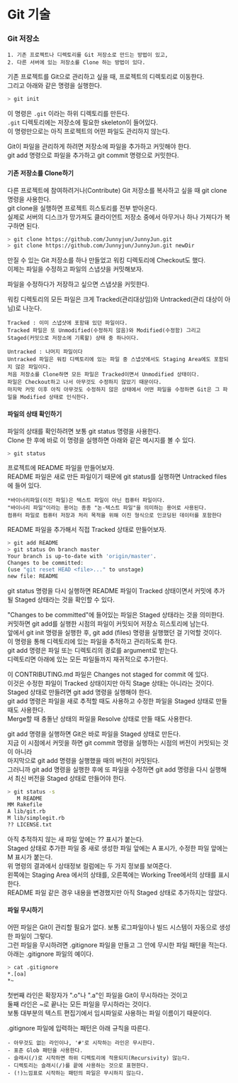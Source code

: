 # Git 기술

### **Git 저장소**

```
1. 기존 프로젝트나 디렉토리를 Git 저장소로 만드는 방법이 있고,
2. 다른 서버에 있는 저장소를 Clone 하는 방법이 있다.
```

기존 프로젝트를 Git으로 관리하고 싶을 때, 프로젝트의 디렉토리로 이동한다. \
그리고 아래와 같은 명령을 실행한다.

```sh
> git init
```

이 명령은 `.git` 이라는 하위 디렉토리를 만든다. \
`.git` 디렉토리에는 저장소에 필요한 skeleton이 들어있다.\
이 명령만으로는 아직 프로젝트의 어떤 파일도 관리하지 않는다.

Git이 파일을 관리하게 하려면 저장소에 파일을 추가하고 커밋해야 한다.\
git add 명령으로 파일을 추가하고 git commit 명령으로 커밋한다.&#x20;

#### **기존 저장소를 Clone하기**

다른 프로젝트에 참여하려거나(Contribute) Git 저장소를 복사하고 싶을 때 git clone 명령을 사용한다.\
git clone을 실행하면 프로젝트 히스토리를 전부 받아온다.\
실제로 서버의 디스크가 망가져도 클라이언트 저장소 중에서 아무거나 하나 가져다가 복구하면 된다.&#x20;

```bash
> git clone https://github.com/Junnyjun/JunnyJun.git
> git clone https://github.com/Junnyjun/JunnyJun.git newDir
```

만질 수 있는 Git 저장소를 하나 만들었고 워킹 디렉토리에 Checkout도 했다. \
이제는 파일을 수정하고 파일의 스냅샷을 커밋해보자.

파일을 수정하다가 저장하고 싶으면 스냅샷을 커밋한다.

워킹 디렉토리의 모든 파일은 크게 Tracked(관리대상임)와 Untracked(관리 대상이 아님)로 나눈다.

```
Tracked : 이미 스냅샷에 포함돼 있던 파일이다.
Tracked 파일은 또 Unmodified(수정하지 않음)와 Modified(수정함) 그리고 Staged(커밋으로 저장소에 기록할) 상태 중 하나이다.

Untracked : 나머지 파일이다
Untracked 파일은 워킹 디렉토리에 있는 파일 중 스냅샷에서도 Staging Area에도 포함되지 않은 파일이다.
처음 저장소를 Clone하면 모든 파일은 Tracked이면서 Unmodified 상태이다.
파일은 Checkout하고 나서 아무것도 수정하지 않았기 때문이다.
마지막 커밋 이후 아직 아무것도 수정하지 않은 상태에서 어떤 파일을 수정하면 Git은 그 파일을 Modified 상태로 인식한다.
```

#### 파일의 상태 확인하기

&#x20;파일의 상태를 확인하려면 보통 git status 명령을 사용한다.\
Clone 한 후에 바로 이 명령을 실행하면 아래와 같은 메시지를 볼 수 있다.

```bash
> git status
```

프로젝트에 README 파일을 만들어보자.\
README 파일은 새로 만든 파일이기 때문에 git status를 실행하면 Untracked files 에 들어 있다.

```
*바이너리파일(이진 파일)은 텍스트 파일이 아닌 컴퓨터 파일이다.
"바이너리 파일"이라는 용어는 종종 "논-텍스트 파일"을 의미하는 용어로 사용된다.
컴퓨터 파일로 컴퓨터 저장과 처리 목적을 위해 이진 형식으로 인코딩된 데이터를 포함한다 
```

README 파일을 추가해서 직접 Tracked 상태로 만들어보자.

```bash
> git add README
> git status On branch master
Your branch is up-to-date with 'origin/master'.
Changes to be committed:
(use "git reset HEAD <file>..." to unstage)
new file: README
```

git status 명령을 다시 실행하면 README 파일이 Tracked 상태이면서 커밋에 추가될 Staged 상태라는 것을 확인할 수 있다.&#x20;

"Changes to be committed"에 들어있는 파일은 Staged 상태라는 것을 의미한다.\
커밋하면 git add를 실행한 시점의 파일이 커밋되어 저장소 히스토리에 남는다.\
앞에서 git init 명령을 실행한 후, git add (files) 명령을 실행했던 걸 기억할 것이다.\
이 명령을 통해 디렉토리에 있는 파일을 추적하고 관리하도록 한다.\
git add 명령은 파일 또는 디렉토리의 경로를 argument로 받는다.\
디렉토리면 아래에 있는 모든 파일들까지 재귀적으로 추가한다.

&#x20;

이 CONTRIBUTING.md 파일은 Changes not staged for commit 에 있다.\
이것은 수정한 파일이 Tracked 상태이지만 아직 Stage 상태는 아니라는 것이다. \
Staged 상태로 만들려면 git add 명령을 실행해야 한다.\
git add 명령은 파일을 새로 추적할 때도 사용하고 수정한 파일을 Staged 상태로 만들 때도 사용한다.\
Merge할 때 충돌난 상태의 파일을 Resolve 상태로 만들 때도 사용한다.

git add 명령을 실행하면 Git은 바로 파일을 Staged 상태로 만든다.\
지금 이 시점에서 커밋을 하면 git commit 명령을 실행하는 시점의 버전이 커밋되는 것이 아니라\
마지막으로 git add 명령을 실행했을 때의 버전이 커밋된다.\
그러니까 git add 명령을 실행한 후에 또 파일을 수정하면 git add 명령을 다시 실행해서 최신 버전을 Staged 상태로 만들어야 한다.

```bash
> git status -s
   M README
MM Rakefile
A lib/git.rb
M lib/simplegit.rb
?? LICENSE.txt
```

아직 추적하지 않는 새 파일 앞에는 ?? 표시가 붙는다.\
Staged 상태로 추가한 파일 중 새로 생성한 파일 앞에는 A 표시가, 수정한 파일 앞에는 M 표시가 붙는다.\
위 명령의 결과에서 상태정보 컬럼에는 두 가지 정보를 보여준다.\
왼쪽에는 Staging Area 에서의 상태를, 오른쪽에는 Working Tree에서의 상태를 표시한다. \
README 파일 같은 경우 내용을 변경했지만 아직 Staged 상태로 추가하지는 않았다. &#x20;

#### 파일 무시하기

어떤 파일은 Git이 관리할 필요가 없다. 보통 로그파일이나 빌드 시스템이 자동으로 생성한 파일이 그렇다.\
그런 파일을 무시하려면 .gitignore 파일을 만들고 그 안에 무시한 파일 패턴을 적는다.\
아래는 .gitignore 파일의 예이다.

```bash
> cat .gitignore
*.[oa]
*~
```

&#x20;첫번째 라인은 확장자가 ".o"나 ".a"인 파일을 Git이 무시하라는 것이고\
둘째 라인은 \~로 끝나는 모든 파일을 무시하라는 것이다.\
보통 대부분의 텍스트 편집기에서 임시파일로 사용하는 파일 이름이기 때문이다.&#x20;

.gitignore 파일에 입력하는 패턴은 아래 규칙을 따른다.

```
- 아무것도 없는 라인이나, '#'로 시작하는 라인은 무시한다.
- 표준 Glob 패턴을 사용한다.
- 슬래시(/)로 시작하면 하위 디렉토리에 적용되지(Recursivity) 않는다.
- 디렉토리는 슬래시(/)를 끝에 사용하는 것으로 표현한다.
- (!)느낌표로 시작하는 패턴의 파일은 무시하지 않는다. 
```

